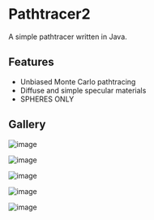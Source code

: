 # Pathtracer2
A simple pathtracer written in Java.

## Features
* Unbiased Monte Carlo pathtracing
* Diffuse and simple specular materials
* SPHERES ONLY

## Gallery

![image](https://i.imgur.com/wij78sy.png)

![image](https://i.imgur.com/w8CGx4H.png)

![image](https://i.imgur.com/gLB8WKJ.png)

![image](https://i.imgur.com/jCfkluO.png)

![image](https://i.imgur.com/ayaaCiw.png)
